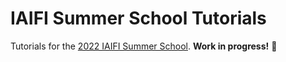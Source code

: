 # IAIFI Summer School Tutorials

Tutorials for the [2022 IAIFI Summer School](https://iaifi.org/phd-summer-school.html). **Work in progress!** 🚧
